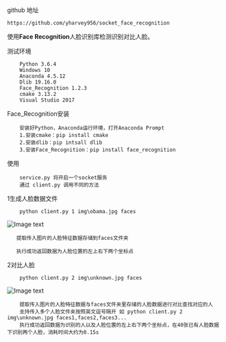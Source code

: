 ﻿github 地址

	https://github.com/yharvey956/socket_face_recognition
	
使用**Face Recognition**人脸识别库检测识别对比人脸。

测试环境

        Python 3.6.4
        Windows 10
        Anaconda 4.5.12
        Dlib 19.16.0
        Face_Recognition 1.2.3
        cmake 3.13.2
        Visual Studio 2017

Face_Recognition安装

        安装好Python，Anaconda运行环境，打开Anaconda Prompt
        1.安装cmake：pip install cmake
        2.安装dlib：pip intsall dlib
        3.安装Face_Recognition：pip install face_recognition

使用
    
        service.py 将开启一个socket服务
        通过 client.py 调用不同的方法
    
1生成人脸数据文件 

	    python client.py 1 img\obama.jpg faces

![Image text](https://raw.githubusercontent.com/yharvey956/socket_face_recognition/master/screenshots/commad%20(1).png)

       提取传入图片的人脸特征数据存储到faces文件夹
       
       执行成功返回数据为人脸位置的左上右下两个坐标点

2对比人脸

	    python client.py 2 img\unknown.jpg faces
	    
![Image text](https://raw.githubusercontent.com/yharvey956/socket_face_recognition/master/screenshots/commad%20(2).png)	    
	    
        提取传入图片的人脸特征数据与faces文件夹里存储的人脸数据进行对比查找对应的人
        支持传入多个人脸文件夹按照英文逗号隔开 如 python client.py 2 img\unknown.jpg faces1,faces2,faces3...
        执行成功返回数据为识别的人以及人脸位置的左上右下两个坐标点，在40张已有人脸数据下识别两个人脸，消耗时间大约为0.15s
    
    

    
    
